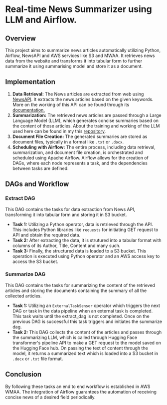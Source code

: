 # Real-time News Summarizer using LLM and Airflow.
## Overview
This project aims to summarize news articles automatically utilizing Python, Airflow, NewsAPI and AWS services like S3 and MWAA. It retrieves news data from the website and transforms it into tabular form to further summarize it using summarising model and store it as a document.

## Implementation
1. **Data Retrieval:** The News articles are extracted from web using [NewsAPI](https://newsapi.org/). It extracts the news articles based on the given keywords. More on the working of this API can be found through its [documentation.](https://newsapi.org/docs)
2. **Summarization:** The retrieved news articles are passed through a Large Language Model (LLM), which generates concise summaries based on the content of those articles. About the training and working of the LLM used here can be found in my this [repository](https://github.com/itsdheeraj99/Text_summarizer_using_LLM).
3. **Document File Creation:** The generated summaries are stored as document files, typically in a format like `.txt` or `.docx`.
4. **Scheduling with Airflow:** The entire process, including data retrieval, summarization, and document file creation, is orchestrated and scheduled using Apache Airflow. Airflow allows for the creation of DAGs, where each node represents a task, and the dependencies between tasks are defined.

## DAGs and Workflow
### Extract DAG
This DAG contains the tasks for data extraction from News API, transforming it into tabular form and storing it in S3 bucket. 
- **Task 1:** Utilizing a Python operator, data is retrieved through the API. This includes Python libraries like `requests` for initiating GET request to API and obtain the required data.
- **Task 2:** After extracting the data, it is strutured into a tabular format with columns of its Author, Title, Content and many such. 
- **Task 3:** Finally, the structured  data is loaded to a S3 bucket. This operation is executed using Python operator and an AWS access key to access the S3 bucket.

### Summarize DAG
This DAG contains the tasks for summarizing the content of the retrieved articles and storing the documents containing the summary of all the collected articles.
- **Task 1:** Utilizing an `ExternalTaskSensor` operator which triggers the next DAG or task in the data pipeline when an external task is completed. This task waits until the extract_dag is not completed. Once on the previous DAG is successful this task triggers and initiates the summarize dag.
- **Task 2:** This DAG collects the content of the articles and passes through the summarizing LLM, which is called through Hugging Face transformer's pipeline API to make a GET request to the model saved on the Hugging Face hub. On passing the text of content through the model, it returns a summarized text which is loaded into a S3 bucket in `.docx` or `.txt` file format. 

## Conclusion
By following these tasks an end to end workflow is established in AWS WMAA. The integration of Airflow guarantees the automation of receiving concise news of a desired field periodically.   

